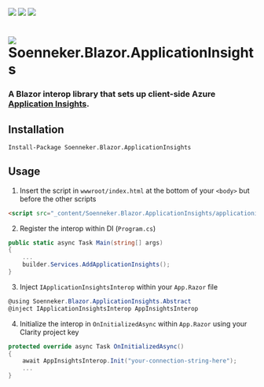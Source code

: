 [![](https://img.shields.io/nuget/v/Soenneker.Blazor.ApplicationInsights.svg?style=for-the-badge)](https://www.nuget.org/packages/Soenneker.Blazor.ApplicationInsights/)
[![](https://img.shields.io/github/actions/workflow/status/soenneker/soenneker.blazor.applicationinsights/publish-package.yml?style=for-the-badge)](https://github.com/soenneker/soenneker.blazor.applicationinsights/actions/workflows/publish-package.yml)
[![](https://img.shields.io/nuget/dt/Soenneker.Blazor.ApplicationInsights.svg?style=for-the-badge)](https://www.nuget.org/packages/Soenneker.Blazor.ApplicationInsights/)

# ![](https://user-images.githubusercontent.com/4441470/224455560-91ed3ee7-f510-4041-a8d2-3fc093025112.png) Soenneker.Blazor.ApplicationInsights
### A Blazor interop library that sets up client-side Azure [Application Insights](https://learn.microsoft.com/en-us/azure/azure-monitor/app/app-insights-overview?tabs=net).

## Installation

```
Install-Package Soenneker.Blazor.ApplicationInsights
```

## Usage

1. Insert the script in `wwwroot/index.html` at the bottom of your `<body>` but before the other scripts

```html
<script src="_content/Soenneker.Blazor.ApplicationInsights/applicationinsights.js"></script>
```

2. Register the interop within DI (`Program.cs`)

```csharp
public static async Task Main(string[] args)
{
    ...
    builder.Services.AddApplicationInsights();
}
```

3. Inject `IApplicationInsightsInterop` within your `App.Razor` file


```csharp
@using Soenneker.Blazor.ApplicationInsights.Abstract
@inject IApplicationInsightsInterop AppInsightsInterop
```


4. Initialize the interop in `OnInitializedAsync` within `App.Razor` using your Clarity project key

```csharp
protected override async Task OnInitializedAsync()
{
    await AppInsightsInterop.Init("your-connection-string-here");
    ...
}
```